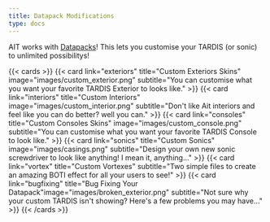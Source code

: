 ```yaml
---
title: Datapack Modifications
type: docs
---
```

AIT works with [Datapacks](https://minecraft.wiki/w/Data_pack)! This lets you customise your TARDIS (or sonic) to unlimited possibilitys!

{{< cards >}}
  {{< card link="exteriors" title="Custom Exteriors Skins" image="images/custom_exterior.png" subtitle="You can customise what you want your favorite TARDIS Exterior to looks like." >}}
  {{< card link="interiors" title="Custom Interiors" image="images/custom_interior.png" subtitle="Don't like Ait interiors and feel like you can do better? well you can." >}}
  {{< card link="consoles" title="Custom Consoles Skins" image="images/custom_console.png" subtitle="You can customise what you want your favorite TARDIS Console to look like." >}}
  {{< card link="sonics" title="Custom Sonics" image="images/casings.png" subtitle="Design your own new sonic screwdriver to look like anything! I mean it, anything..." >}}
  {{< card link="vortex" title="Custom Vortexes" subtitle="Two simple files to create an amazing BOTI effect for all your users to see!" >}}
  {{< card link="bugfixing" title="Bug Fixing Your Datapack"image="images/broken_exterior.png" subtitle="Not sure why your custom TARDIS isn't showing? Here's a few problems you may have..." >}}
{{< /cards >}}
